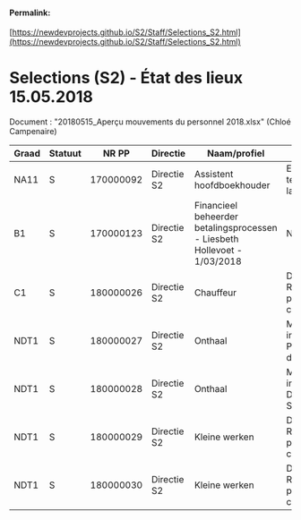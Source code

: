 <link rel="stylesheet" href="https://newdevprojects.github.io/S2/S2.css">

#### Permalink: 
[https://newdevprojects.github.io/S2/Staff/Selections_S2.html](https://newdevprojects.github.io/S2/Staff/Selections_S2.html)

# Selections (S2) - &Eacute;tat des lieux 15.05.2018

Document : "20180515_Aperçu mouvements du personnel 2018.xlsx" (Chloé Campenaire)

| Graad | Statuut | NR PP | Directie | Naam/profiel | SVZ | Taalrol |
| --- | --- | --- | --- | --- | --- | --- |
| NA11 | S | 170000092 | Directie S2 | Assistent hoofdboekhouder | Entretiens terminés - 4 lauréats | FR |
|  B1 | S | 170000123 | Directie S2 |  Financieel beheerder betalingsprocessen - Liesbeth Hollevoet  - 1/03/2018 | NL -
| C1 | S | 180000026 | Directie S2 | Chauffeur | Détachement Réforme protection civile | NL/FR |
| NDT1 | S | 180000027 | Directie S2 | Onthaal | Mobilité interne Ingrid Peeterman de S4 | NL |
| NDT1 | S | 180000028 | Directie S2 | Onthaal | Mobilité interne Greta D'Haen de S4 | NL |
| NDT1 | S | 180000029 | Directie S2 | Kleine werken | Détachement Réforme protection civile | NL |
| NDT1 | S | 180000030 | Directie S2 | Kleine werken | Détachement Réforme protection civile | FR |
